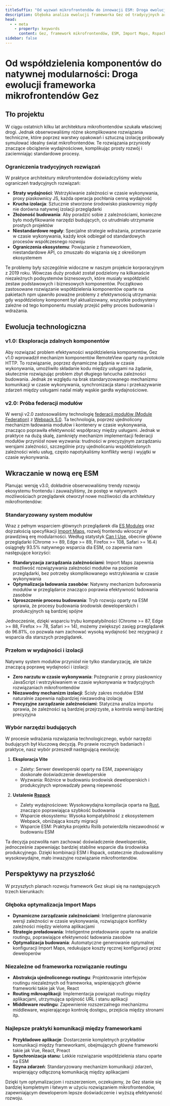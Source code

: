 ```yaml
---
titleSuffix: "Od wyzwań mikrofrontendów do innowacji ESM: Droga ewolucji frameworka Gez"
description: Głęboka analiza ewolucji frameworka Gez od tradycyjnych architektur mikrofrontendów do innowacji opartych na ESM, dzielenie się praktycznymi doświadczeniami w optymalizacji wydajności, zarządzaniu zależnościami i wyborze narzędzi budujących.
head:
  - - meta
    - property: keywords
      content: Gez, framework mikrofrontendów, ESM, Import Maps, Rspack, federacja modułów, zarządzanie zależnościami, optymalizacja wydajności, ewolucja technologiczna, renderowanie po stronie serwera
sidebar: false
---
```


# Od współdzielenia komponentów do natywnej modularności: Droga ewolucji frameworka mikrofrontendów Gez

## Tło projektu

W ciągu ostatnich kilku lat architektura mikrofrontendów szukała właściwej drogi. Jednak obserwowaliśmy różne skomplikowane rozwiązania techniczne, które poprzez warstwy opakowań i sztuczną izolację próbowały symulować idealny świat mikrofrontendów. Te rozwiązania przyniosły znaczące obciążenie wydajnościowe, komplikując prosty rozwój i zaciemniając standardowe procesy.

### Ograniczenia tradycyjnych rozwiązań

W praktyce architektury mikrofrontendów doświadczyliśmy wielu ograniczeń tradycyjnych rozwiązań:

- **Straty wydajności**: Wstrzykiwanie zależności w czasie wykonywania, proxy piaskownicy JS, każda operacja pochłania cenną wydajność
- **Krucha izolacja**: Sztucznie stworzone środowisko piaskownicy nigdy nie dorówna natywnej izolacji przeglądarki
- **Złożoność budowania**: Aby poradzić sobie z zależnościami, konieczne było modyfikowanie narzędzi budujących, co utrudniało utrzymanie prostych projektów
- **Niestandardowe reguły**: Specjalne strategie wdrażania, przetwarzanie w czasie wykonywania, każdy krok odbiegał od standardowych procesów współczesnego rozwoju
- **Ograniczenia ekosystemu**: Powiązanie z frameworkiem, niestandardowe API, co zmuszało do wiązania się z określonym ekosystemem

Te problemy były szczególnie widoczne w naszym projekcie korporacyjnym z 2019 roku. Wówczas duży produkt został podzielony na kilkanaście niezależnych podsystemów biznesowych, które musiały współdzielić zestaw podstawowych i biznesowych komponentów. Początkowo zastosowane rozwiązanie współdzielenia komponentów oparte na pakietach npm ujawniło poważne problemy z efektywnością utrzymania: gdy współdzielony komponent był aktualizowany, wszystkie podsystemy zależne od tego komponentu musiały przejść pełny proces budowania i wdrażania.

## Ewolucja technologiczna

### v1.0: Eksploracja zdalnych komponentów

Aby rozwiązać problem efektywności współdzielenia komponentów, Gez v1.0 wprowadził mechanizm komponentów RemoteView oparty na protokole HTTP. To rozwiązanie, poprzez dynamiczne żądania w czasie wykonywania, umożliwiło składanie kodu między usługami na żądanie, skutecznie rozwiązując problem zbyt długiego łańcucha zależności budowania. Jednak ze względu na brak standaryzowanego mechanizmu komunikacji w czasie wykonywania, synchronizacja stanu i przekazywanie zdarzeń między usługami nadal miały wąskie gardła wydajnościowe.

### v2.0: Próba federacji modułów

W wersji v2.0 zastosowaliśmy technologię [federacji modułów (Module Federation)](https://webpack.js.org/concepts/module-federation/) z [Webpack 5.0](https://webpack.js.org/). Ta technologia, poprzez ujednolicony mechanizm ładowania modułów i kontenery w czasie wykonywania, znacząco poprawiła efektywność współpracy między usługami. Jednak w praktyce na dużą skalę, zamknięty mechanizm implementacji federacji modułów przyniósł nowe wyzwania: trudności w precyzyjnym zarządzaniu wersjami zależności, szczególnie przy ujednolicaniu współdzielonych zależności wielu usług, często napotykaliśmy konflikty wersji i wyjątki w czasie wykonywania.

## Wkraczanie w nową erę ESM

Planując wersję v3.0, dokładnie obserwowaliśmy trendy rozwoju ekosystemu frontendu i zauważyliśmy, że postęp w natywnych możliwościach przeglądarek otworzył nowe możliwości dla architektury mikrofrontendów:

### Standaryzowany system modułów

Wraz z pełnym wsparciem głównych przeglądarek dla [ES Modules](https://developer.mozilla.org/en-US/docs/Web/JavaScript/Guide/Modules) oraz dojrzałością specyfikacji [Import Maps](https://github.com/WICG/import-maps), rozwój frontendu wkroczył w prawdziwą erę modularności. Według statystyk [Can I Use](https://caniuse.com/?search=importmap), obecnie główne przeglądarki (Chrome >= 89, Edge >= 89, Firefox >= 108, Safari >= 16.4) osiągnęły 93.5% natywnego wsparcia dla ESM, co zapewnia nam następujące korzyści:

- **Standaryzacja zarządzania zależnościami**: Import Maps zapewnia możliwość rozwiązywania zależności modułów na poziomie przeglądarki, bez potrzeby skomplikowanego wstrzykiwania w czasie wykonywania
- **Optymalizacja ładowania zasobów**: Natywny mechanizm buforowania modułów w przeglądarce znacząco poprawia efektywność ładowania zasobów
- **Uproszczenie procesu budowania**: Tryb rozwoju oparty na ESM sprawia, że procesy budowania środowisk deweloperskich i produkcyjnych są bardziej spójne

Jednocześnie, dzięki wsparciu trybu kompatybilności (Chrome >= 87, Edge >= 88, Firefox >= 78, Safari >= 14), możemy zwiększyć zasięg przeglądarek do 96.81%, co pozwala nam zachować wysoką wydajność bez rezygnacji z wsparcia dla starszych przeglądarek.

### Przełom w wydajności i izolacji

Natywny system modułów przyniósł nie tylko standaryzację, ale także znaczącą poprawę wydajności i izolacji:

- **Zero narzutu w czasie wykonywania**: Pożegnanie z proxy piaskownicy JavaScript i wstrzykiwaniem w czasie wykonywania w tradycyjnych rozwiązaniach mikrofrontendów
- **Niezawodny mechanizm izolacji**: Ścisły zakres modułów ESM naturalnie zapewnia najbardziej niezawodną izolację
- **Precyzyjne zarządzanie zależnościami**: Statyczna analiza importu sprawia, że zależności są bardziej przejrzyste, a kontrola wersji bardziej precyzyjna

### Wybór narzędzi budujących

W procesie wdrażania rozwiązania technologicznego, wybór narzędzi budujących był kluczową decyzją. Po prawie rocznych badaniach i praktyce, nasz wybór przeszedł następującą ewolucję:

1. **Eksploracja Vite**
   - Zalety: Serwer deweloperski oparty na ESM, zapewniający doskonałe doświadczenie deweloperskie
   - Wyzwania: Różnice w budowaniu środowisk deweloperskich i produkcyjnych wprowadzały pewną niepewność

2. **Ustalenie [Rspack](https://www.rspack.dev/)**
   - Zalety wydajnościowe: Wysokowydajna kompilacja oparta na [Rust](https://www.rust-lang.org/), znacząco poprawiająca szybkość budowania
   - Wsparcie ekosystemu: Wysoka kompatybilność z ekosystemem Webpack, obniżająca koszty migracji
   - Wsparcie ESM: Praktyka projektu Rslib potwierdziła niezawodność w budowaniu ESM

Ta decyzja pozwoliła nam zachować doświadczenie deweloperskie, jednocześnie zapewniając bardziej stabilne wsparcie dla środowiska produkcyjnego. Dzięki kombinacji ESM i Rspack, ostatecznie zbudowaliśmy wysokowydajne, mało inwazyjne rozwiązanie mikrofrontendów.

## Perspektywy na przyszłość

W przyszłych planach rozwoju framework Gez skupi się na następujących trzech kierunkach:

### Głęboka optymalizacja Import Maps

- **Dynamiczne zarządzanie zależnościami**: Inteligentne planowanie wersji zależności w czasie wykonywania, rozwiązujące konflikty zależności między wieloma aplikacjami
- **Strategie preładowania**: Inteligentne preładowanie oparte na analizie routingu, poprawiające efektywność ładowania zasobów
- **Optymalizacja budowania**: Automatyczne generowanie optymalnej konfiguracji Import Maps, redukujące koszty ręcznej konfiguracji przez deweloperów

### Niezależne od frameworka rozwiązanie routingu

- **Abstrakcja ujednoliconego routingu**: Projektowanie interfejsów routingu niezależnych od frameworka, wspierających główne frameworki takie jak Vue, React
- **Routing mikroaplikacji**: Implementacja powiązań routingu między aplikacjami, utrzymująca spójność URL i stanu aplikacji
- **Middleware routingu**: Zapewnienie rozszerzalnego mechanizmu middleware, wspierającego kontrolę dostępu, przejścia między stronami itp.

### Najlepsze praktyki komunikacji między frameworkami

- **Przykładowe aplikacje**: Dostarczenie kompletnych przykładów komunikacji między frameworkami, obejmujących główne frameworki takie jak Vue, React, Preact
- **Synchronizacja stanu**: Lekkie rozwiązanie współdzielenia stanu oparte na ESM
- **Szyna zdarzeń**: Standaryzowany mechanizm komunikacji zdarzeń, wspierający odłączoną komunikację między aplikacjami

Dzięki tym optymalizacjom i rozszerzeniom, oczekujemy, że Gez stanie się bardziej kompletnym i łatwym w użyciu rozwiązaniem mikrofrontendów, zapewniającym deweloperom lepsze doświadczenie i wyższą efektywność rozwoju.